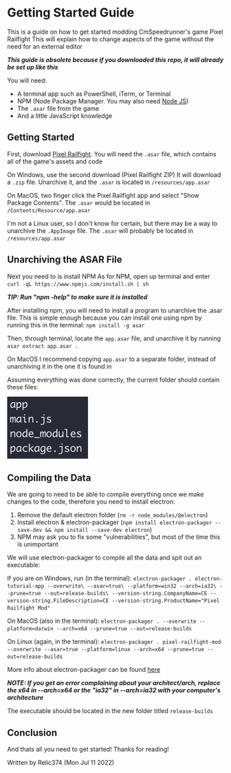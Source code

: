 # Getting Started Guide

This is a guide on how to get started modding CmSpeedrunner's game Pixel Railfight
This will explain how to change aspects of the game without the need for an external editor

***This guide is obsolete because if you downloaded this repo, it will already be set up like this***

You will need:
- A terminal app such as PowerShell, iTerm, or Terminal
- NPM (Node Package Manager. You may also need [Node JS](https://nodejs.org/en/))
- The `.asar` file from the game
- And a little JavaScript knowledge

## Getting Started

First, download [Pixel Railfight](https://cmspeedrunner.itch.io/pixel-railfight).
You will need the `.asar` file, which contains all of the game's assets and code

On Windows, use the second download (Pixel Railfight ZIP)
It will download a `.zip` file. Unarchive it, and the `.asar` is located in `/resources/app.asar`

On MacOS, two finger click the Pixel Railfight app and select "Show Package Contents".
The `.asar` would be located in `/Contents/Resource/app.asar`

I'm not a Linux user, so I don't know for certain, but there may be a way to unarchive the `.AppImage` file.
The `.asar` will probably be located in `/resources/app.asar`

Unarchiving the ASAR File
---------
Next you need to is install NPM
As for NPM, open up terminal and enter `curl -qL https://www.npmjs.com/install.sh | sh`

***TIP:
     Run "npm -help" to make sure it is installed***

After installing npm, you will need to install a program to unarchive the .asar file.
This is simple enough because you can install one using npm by running this in the terminal: `npm install -g asar`

Then, through terminal, locate the `app.asar` file, and unarchive it by running `asar extract app.asar .`

On MacOS I recommend copying `app.asar` to a separate folder, instead of unarchiving it in the one it is found in

Assuming everything was done correctly, the current folder should contain these files:

![List of files](images/list.png)

Compiling the Data
-----------
We are going to need to be able to compile everything once we make changes to the code, therefore you need to install electron:
1. Remove the default electron folder (`rm -r node_modules/@electron`)
2. Install electron & electron-packager (`npm install electron-packager --save-dev && npm install --save-dev electron`)
3. NPM may ask you to fix some "vulnerabilities", but most of the time this is unimportant

We will use electron-packager to compile all the data and spit out an executable:

If you are on Windows, run (in the terminal):
`electron-packager . electron-tutorial-app --overwrite\
 --asar=true\
 --platform=win32 --arch=ia32\
 --prune=true --out=release-builds\
 --version-string.CompanyName=CE --version-string.FileDescription=CE --version-string.ProductName="Pixel Railfight Mod"`

On MacOS (also in the terminal):
`electron-packager . --overwrite --platform=darwin --arch=x64 --prune=true --out=release-builds`

On Linux (again, in the terminal):
`electron-packager . pixel-railfight-mod --overwrite --asar=true --platform=linux --arch=x64 --prune=true --out=release-builds`

More info about electron-packager can be found [here](https://www.christianengvall.se/electron-packager-tutorial/)

***NOTE:
     If you get an error complaining about your architect/arch, replace the x64 in --arch=x64 or the "ia32" in --arch=ia32 with your computer's architecture***

The executable should be located in the new folder titled `release-builds`

Conclusion
-----
And thats all you need to get started!
Thanks for reading!

Written by Relic374 (Mon Jul 11 2022)
